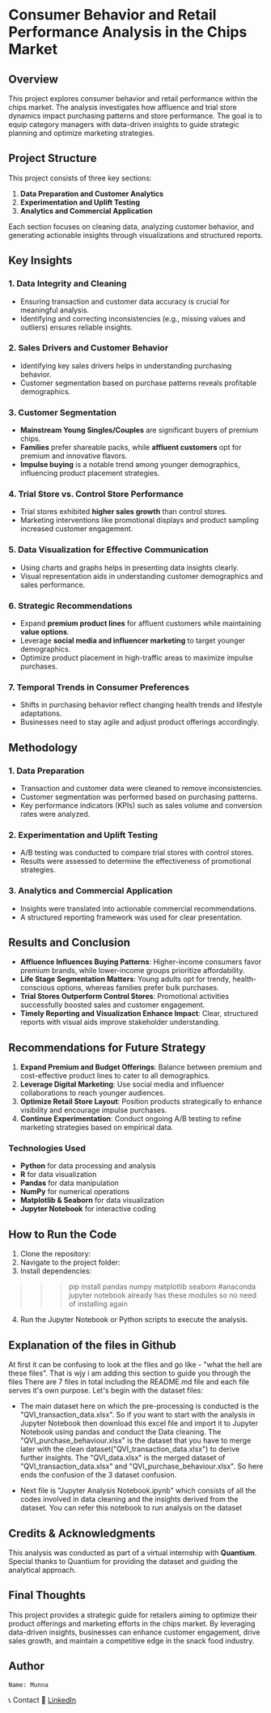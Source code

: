 # Consumer Behavior and Retail Performance Analysis in the Chips Market 

## Overview
This project explores consumer behavior and retail performance within the chips market. The analysis investigates how affluence and trial store dynamics impact purchasing patterns and store performance. The goal is to equip category managers with data-driven insights to guide strategic planning and optimize marketing strategies.

## Project Structure
This project consists of three key sections:
1. **Data Preparation and Customer Analytics**
2. **Experimentation and Uplift Testing**
3. **Analytics and Commercial Application**

Each section focuses on cleaning data, analyzing customer behavior, and generating actionable insights through visualizations and structured reports.

## Key Insights

### 1. Data Integrity and Cleaning
- Ensuring transaction and customer data accuracy is crucial for meaningful analysis.
- Identifying and correcting inconsistencies (e.g., missing values and outliers) ensures reliable insights.

### 2. Sales Drivers and Customer Behavior
- Identifying key sales drivers helps in understanding purchasing behavior.
- Customer segmentation based on purchase patterns reveals profitable demographics.

### 3. Customer Segmentation
- **Mainstream Young Singles/Couples** are significant buyers of premium chips.
- **Families** prefer shareable packs, while **affluent customers** opt for premium and innovative flavors.
- **Impulse buying** is a notable trend among younger demographics, influencing product placement strategies.

### 4. Trial Store vs. Control Store Performance
- Trial stores exhibited **higher sales growth** than control stores.
- Marketing interventions like promotional displays and product sampling increased customer engagement.

### 5. Data Visualization for Effective Communication
- Using charts and graphs helps in presenting data insights clearly.
- Visual representation aids in understanding customer demographics and sales performance.

### 6. Strategic Recommendations
- Expand **premium product lines** for affluent customers while maintaining **value options**.
- Leverage **social media and influencer marketing** to target younger demographics.
- Optimize product placement in high-traffic areas to maximize impulse purchases.

### 7. Temporal Trends in Consumer Preferences
- Shifts in purchasing behavior reflect changing health trends and lifestyle adaptations.
- Businesses need to stay agile and adjust product offerings accordingly.

## Methodology

### 1. Data Preparation
- Transaction and customer data were cleaned to remove inconsistencies.
- Customer segmentation was performed based on purchasing patterns.
- Key performance indicators (KPIs) such as sales volume and conversion rates were analyzed.

### 2. Experimentation and Uplift Testing
- A/B testing was conducted to compare trial stores with control stores.
- Results were assessed to determine the effectiveness of promotional strategies.

### 3. Analytics and Commercial Application
- Insights were translated into actionable commercial recommendations.
- A structured reporting framework was used for clear presentation.

## Results and Conclusion
- **Affluence Influences Buying Patterns**: Higher-income consumers favor premium brands, while lower-income groups prioritize affordability.
- **Life Stage Segmentation Matters**: Young adults opt for trendy, health-conscious options, whereas families prefer bulk purchases.
- **Trial Stores Outperform Control Stores**: Promotional activities successfully boosted sales and customer engagement.
- **Timely Reporting and Visualization Enhance Impact**: Clear, structured reports with visual aids improve stakeholder understanding.

## Recommendations for Future Strategy
1. **Expand Premium and Budget Offerings**: Balance between premium and cost-effective product lines to cater to all demographics.
2. **Leverage Digital Marketing**: Use social media and influencer collaborations to reach younger audiences.
3. **Optimize Retail Store Layout**: Position products strategically to enhance visibility and encourage impulse purchases.
4. **Continue Experimentation**: Conduct ongoing A/B testing to refine marketing strategies based on empirical data.

### **Technologies Used**

- **Python** for data processing and analysis
- **R** for data visualization
- **Pandas** for data manipulation
- **NumPy** for numerical operations
- **Matplotlib & Seaborn** for data visualization
- **Jupyter Notebook** for interactive coding

## **How to Run the Code**

1. Clone the repository:
2. Navigate to the project folder:
3. Install dependencies:
>>> pip install pandas numpy matplotlib seaborn #anaconda jupyter notebook already has these modules so no need of installing again
4. Run the Jupyter Notebook or Python scripts to execute the analysis.

## Explanation of the files in Github
At first it can be confusing to look at the files and go like - "what the hell are these files". That is wjy i am adding this section to guide you through the files
There are 7 files in total including the README.md file and each file serves it's own purpose. 
Let's begin with the dataset files:
- The main dataset here on which the pre-processing is conducted is the "QVI_transaction_data.xlsx". So if you want to start with the analysis in Jupyter Notebook then download this excel file and import it to Jupyter Notebook using pandas and conduct the Data cleaning. 
The "QVI_purchase_behaviour.xlsx" is the dataset that you have to merge later with the clean dataset("QVI_transaction_data.xlsx") to derive further insights.
The "QVI_data.xlsx" is the merged dataset of "QVI_transaction_data.xlsx" and "QVI_purchase_behaviour.xlsx".
So here ends the confusion of the 3 dataset confusion.

- Next file is "Jupyter Analysis Notebook.ipynb" which consists of all the codes involved in data cleaning and the insights derived from the dataset. You can refer this notebook to run analysis on the dataset

## **Credits & Acknowledgments**

This analysis was conducted as part of a virtual internship with **Quantium**. Special thanks to Quantium for providing the dataset and guiding the analytical approach.

 
## Final Thoughts
This project provides a strategic guide for retailers aiming to optimize their product offerings and marketing efforts in the chips market. By leveraging data-driven insights, businesses can enhance customer engagement, drive sales growth, and maintain a competitive edge in the snack food industry.

## Author
    Name: Munna
📞 Contact
🔗 [LinkedIn](http://linkedin.com/in/munna-a4ab07253)